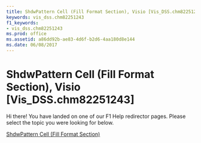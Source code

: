 ```yaml
---
title: ShdwPattern Cell (Fill Format Section), Visio [Vis_DSS.chm82251243]
keywords: vis_dss.chm82251243
f1_keywords:
- vis_dss.chm82251243
ms.prod: office
ms.assetid: a86dd92b-ae83-4d6f-b2d6-4aa180d8e144
ms.date: 06/08/2017
---
```



# ShdwPattern Cell (Fill Format Section), Visio [Vis_DSS.chm82251243]

Hi there! You have landed on one of our F1 Help redirector pages. Please select the topic you were looking for below.

[ShdwPattern Cell (Fill Format Section)](http://msdn.microsoft.com/library/eca73b80-9835-9011-1dce-187ccee92e76%28Office.15%29.aspx)

